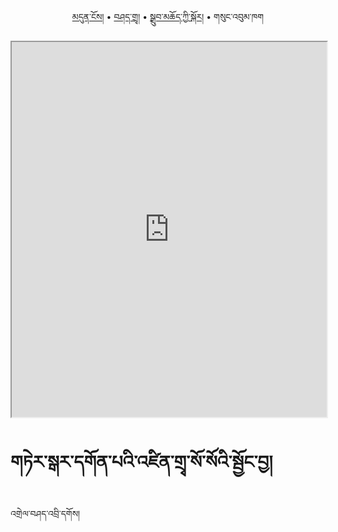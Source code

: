 <p align="center">
  <a href="https://bdrc-reader.github.io/tergar/">མདུན་ངོས།</a> •
  <a href="https://bdrc-reader.github.io/tergar/zendra">བཤད་གྲྭ།</a> • <a href="https://bdrc-reader.github.io/tergar/drubchod">སྒྲུབ་མཆོད་ཀྱི་སྐོར།</a> • <span>གསུང་འབུམ་ཁག</span>
  </p>


<iframe allowfullscreen src="https://library.bdrc.io/scripts/embed-iframe.html?work=bdr:W1ERI0028003&origin=website.com" width="100%" height="600"></iframe>


# གཏེར་སྒར་དགོན་པའི་འཛིན་གྲྭ་སོ་སོའི་སྦྱོང་བྱ།

འགྲེལ་བཤད་འབྲི་དགོས།